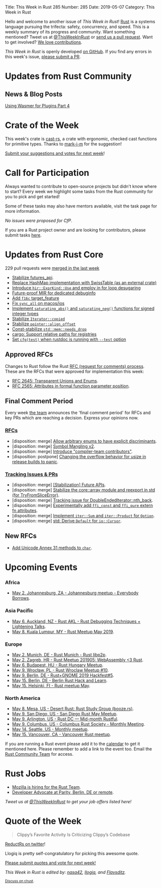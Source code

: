 Title: This Week in Rust 285
Number: 285
Date: 2019-05-07
Category: This Week in Rust

Hello and welcome to another issue of *This Week in Rust*!
[Rust](http://rust-lang.org) is a systems language pursuing the trifecta: safety, concurrency, and speed.
This is a weekly summary of its progress and community.
Want something mentioned? Tweet us at [@ThisWeekInRust](https://twitter.com/ThisWeekInRust) or [send us a pull request](https://github.com/cmr/this-week-in-rust).
Want to get involved? [We love contributions](https://github.com/rust-lang/rust/blob/master/CONTRIBUTING.md).

*This Week in Rust* is openly developed [on GitHub](https://github.com/cmr/this-week-in-rust).
If you find any errors in this week's issue, [please submit a PR](https://github.com/cmr/this-week-in-rust/pulls).

# Updates from Rust Community

## News & Blog Posts
[Using Wasmer for Plugins Part 4](https://wiredforge.com/blog/wasmer-plugin-pt-4/index.html)

# Crate of the Week

This week's crate is [cast-rs](https://github.com/japaric/cast), a crate with ergonomic, checked cast functions for primitive types. Thanks to [mark-i-m](https://users.rust-lang.org/t/crate-of-the-week/2704/525) for the suggestion!

[Submit your suggestions and votes for next week][submit_crate]!

[submit_crate]: https://users.rust-lang.org/t/crate-of-the-week/2704

# Call for Participation

Always wanted to contribute to open-source projects but didn't know where to start?
Every week we highlight some tasks from the Rust community for you to pick and get started!

Some of these tasks may also have mentors available, visit the task page for more information.

*No issues were proposed for CfP*.

If you are a Rust project owner and are looking for contributors, please submit tasks [here][guidelines].

[guidelines]: https://users.rust-lang.org/t/twir-call-for-participation/4821

# Updates from Rust Core

229 pull requests were [merged in the last week][merged]

[merged]: https://github.com/search?q=is%3Apr+org%3Arust-lang+is%3Amerged+merged%3A2019-04-22..2019-04-29

* [Stabilize futures_api](https://github.com/rust-lang/rust/pull/59739).
* [Replace HashMap implementation with SwissTable (as an external crate)](https://github.com/rust-lang/rust/pull/58623)
* [Introduce `hir::ExprKind::Use` and employ in for loop desugaring](https://github.com/rust-lang/rust/pull/60225)
* [Future-proof MIR for dedicated debuginfo](https://github.com/rust-lang/rust/pull/56278)
* [Add `f16c` target_feature](https://github.com/rust-lang/rust/pull/60191)
* [Fix `sync_all` on macos/ios](https://github.com/rust-lang/rust/pull/60121)
* [Implement `saturating_abs()` and `saturating_neg()` functions for signed integer types](https://github.com/rust-lang/rust/pull/60192)
* [Stabilize `Iterator::copied`](https://github.com/rust-lang/rust/pull/60333)
* [Stabilize `pointer::align_offset`](https://github.com/rust-lang/rust/pull/60303)
* [Const-stabilize `std::mem::needs_drop`](https://github.com/rust-lang/rust/pull/60364)
* [cargo: Support relative paths for registries](https://github.com/rust-lang/cargo/pull/6873)
* [Set `cfg(test)` when rustdoc is running with `--test` option](https://github.com/rust-lang/rust/pull/59940)

## Approved RFCs

Changes to Rust follow the Rust [RFC (request for comments)
process](https://github.com/rust-lang/rfcs#rust-rfcs). These
are the RFCs that were approved for implementation this week:

* [RFC 2645: Transparent Unions and Enums](https://github.com/rust-lang/rfcs/pull/2645).
* [RFC 2565: Attributes in formal function parameter position](https://github.com/rust-lang/rfcs/pull/2565).

## Final Comment Period

Every week [the team](https://www.rust-lang.org/team.html) announces the
'final comment period' for RFCs and key PRs which are reaching a
decision. Express your opinions now.

### [RFCs](https://github.com/rust-lang/rfcs/labels/final-comment-period)

* [disposition: merge] [Allow arbitrary enums to have explicit discriminants](https://github.com/rust-lang/rfcs/pull/2363).
* [disposition: merge] [Symbol Mangling v2](https://github.com/rust-lang/rfcs/pull/2603).
* [disposition: merge] [Introduce "compiler-team contributors"](https://github.com/rust-lang/rfcs/pull/2689).
* [disposition: postpone] [Changing the overflow behavior for usize in release builds to panic](https://github.com/rust-lang/rfcs/pull/2635).

### [Tracking Issues & PRs](https://github.com/rust-lang/rust/labels/final-comment-period)

* [disposition: merge] [[Stabilization] Future APIs](https://github.com/rust-lang/rust/issues/59725).
* [disposition: merge] [Stabilize the core::array module and reexport in std (for TryFromSliceError)](https://github.com/rust-lang/rust/issues/60014).
* [disposition: merge] [Tracking issue for DoubleEndedIterator::nth_back](https://github.com/rust-lang/rust/issues/56995).
* [disposition: merge] [Experimentally add `ffi_const` and `ffi_pure` extern fn attributes](https://github.com/rust-lang/rust/pull/58327).
* [disposition: merge] [Implement `iter::Sum` and `iter::Product` for `Option`](https://github.com/rust-lang/rust/pull/58975).
* [disposition: merge] [std: Derive `Default` for `io::Cursor`](https://github.com/rust-lang/rust/pull/60234).

## New RFCs

* [Add Unicode Annex 31 methods to `char`](https://github.com/rust-lang/rfcs/pull/2693).

# Upcoming Events

### Africa

* [May  2. Johannesburg, ZA - Johannesburg meetup - Everybody Borrows](https://www.meetup.com/Johannesburg-Rust-Meetup/events/gpxrtqyzhbcb/).

### Asia Pacific

* [May  6. Auckland, NZ - Rust AKL - Rust Debugging Techniques + Lightening Talks](https://www.meetup.com/rust-akl/events/259480601/).
* [May  8. Kuala Lumpur, MY - Rust Meetup May 2019](https://docs.google.com/forms/d/e/1FAIpQLScUHpCLPMF8I1QxA_WnIz9bipalrNsUckSyLMysGGNB5y0Lyw/viewform).

### Europe

* [May  2. Munich, DE - Rust Munich - Rust libp2p](https://www.meetup.com/rust-munich/events/259984522/).
* [May  2. Zagreb, HR - Rust Meetup 201905: WebAssembly <3 Rust](https://www.meetup.com/Zagreb-Rust-Meetup/events/260942646/).
* [May  6. Budapest, HU - Rust Hungary Meetup](https://www.meetup.com/Rust-Hungary-Meetup/events/260651034/).
* [May  9. Wrocław, PL - Rust Wroclaw Meetup #10](https://www.meetup.com/Rust-Wroclaw/events/260858425/).
* [May  9. Berlin, DE - Rust+GNOME 2019 Hackfest#5](https://wiki.gnome.org/Hackfests/Rust2019).
* [May 15. Berlin, DE - Berlin Rust Hack and Learn](https://www.meetup.com/opentechschool-berlin/events/gkkttqyzhbtb/).
* [May 15. Helsinki, FI - Rust meetup May](https://www.meetup.com/Finland-Rust-Meetup/events/260939025/).

### North America

* [May  8. Mesa, US - Desert Rust: Rust Study Group (booze.rs)](https://www.meetup.com/Desert-Rustaceans/events/xbfdtqyzhblb/).
* [May  9. San Diego, US - San Diego Rust May Meetup](https://www.meetup.com/San-Diego-Rust/events/260763786/).
* [May  9. Arlington, US - Rust DC — Mid-month Rustful](https://www.meetup.com/RustDC/events/260559957).
* [May  9. Columbus, US - Columbus Rust Society - Monthly Meeting](https://www.meetup.com/columbus-rs/events/dbcfrpyzhbmb/).
* [May 14. Seattle, US - Monthly meetup](https://www.meetup.com/Seattle-Rust-Meetup/events/nzfspqyzhbsb/).
* [May 15. Vancouver, CA - Vancouver Rust meetup](https://www.meetup.com/Vancouver-Rust/events/fzqqwqyzhbtb/).

If you are running a Rust event please add it to the [calendar] to get
it mentioned here. Please remember to add a link to the event too.
Email the [Rust Community Team][community] for access.

[calendar]: https://www.google.com/calendar/embed?src=apd9vmbc22egenmtu5l6c5jbfc%40group.calendar.google.com
[community]: mailto:community-team@rust-lang.org

# Rust Jobs

* [Mozilla is hiring for the Rust Team](https://internals.rust-lang.org/t/mozilla-is-hiring-for-the-rust-team-2019/9949).
* [Developer Advocate at Parity, Berlin, DE or remote](https://www.parity.io/jobs/#berlin-developer-advocate).

*Tweet us at [@ThisWeekInRust](https://twitter.com/ThisWeekInRust) to get your job offers listed here!*

# Quote of the Week

> Clippy’s Favorite Activity Is Criticizing Clippy’s Codebase

[ReductRs on twitter](https://mobile.twitter.com/reduct_rs/status/1121439213772333058)!

Llogiq is pretty self-congratulatory for picking this awesome quote.

[Please submit quotes and vote for next week!](https://users.rust-lang.org/t/twir-quote-of-the-week/328)

*This Week in Rust is edited by: [nasa42](https://github.com/nasa42), [llogiq](https://github.com/llogiq), and [Flavsditz](https://github.com/Flavsditz).*

<small>[Discuss on r/rust]().</small>
